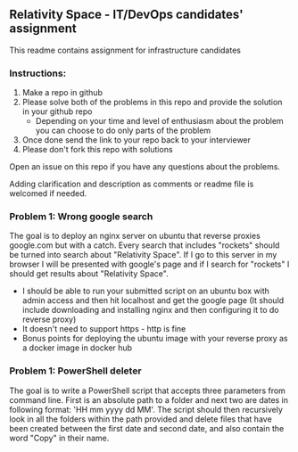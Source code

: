 ## Relativity Space - IT/DevOps candidates' assignment
This readme contains assignment for infrastructure candidates

### Instructions:
1. Make a repo in github
2. Please solve both of the problems in this repo and provide the solution in your github repo
    * Depending on your time and level of enthusiasm about the problem you can choose to do only parts of the problem
3. Once done send the link to your repo back to your interviewer
4. Please don't fork this repo with solutions

Open an issue on this repo if you have any questions about the problems.

Adding clarification and description as comments or readme file is welcomed if needed.

### Problem 1: Wrong google search
The goal is to deploy an nginx server on ubuntu that reverse proxies google.com but with a catch. Every search that includes "rockets" should be turned into search about "Relativity Space". If I go to this server in my browser I will be presented with google's page and if I search for "rockets" I should get results about "Relativity Space".
- I should be able to run your submitted script on an ubuntu box with admin access and then hit localhost and get the google page (It should include downloading and installing nginx and then configuring it to do reverse proxy)
- It doesn't need to support https - http is fine
- Bonus points for deploying the ubuntu image with your reverse proxy as a docker image in docker hub

### Problem 1: PowerShell deleter
The goal is to write a PowerShell script that accepts three parameters from command line. First is an absolute path to a folder and next two are dates in following format: 'HH mm yyyy dd MM'. The script should then recursively look in all the folders within the path provided and delete files that have been created between the first date and second date, and also contain the word "Copy" in their name.

